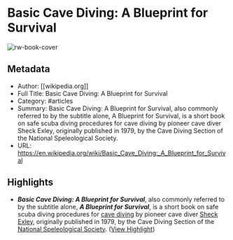 # Basic Cave Diving: A Blueprint for Survival

![rw-book-cover](https://readwise-assets.s3.amazonaws.com/static/images/article2.74d541386bbf.png)

## Metadata
- Author: [[wikipedia.org]]
- Full Title: Basic Cave Diving: A Blueprint for Survival
- Category: #articles
- Summary: Basic Cave Diving: A Blueprint for Survival, also commonly referred to by the subtitle alone, A Blueprint for Survival, is a short book on safe scuba diving procedures for cave diving by pioneer cave diver Sheck Exley, originally published in 1979, by the Cave Diving Section of the National Speleological Society.
- URL: https://en.wikipedia.org/wiki/Basic_Cave_Diving:_A_Blueprint_for_Survival

## Highlights
- ***Basic Cave Diving: A Blueprint for Survival***, also commonly referred to by the subtitle alone, ***A Blueprint for Survival***, is a short book on safe scuba diving procedures for [cave diving](https://en.wikipedia.org/wiki/Cave_diving) by pioneer cave diver [Sheck Exley](https://en.wikipedia.org/wiki/Sheck_Exley), originally published in 1979, by the Cave Diving Section of the [National Speleological Society](https://en.wikipedia.org/wiki/National_Speleological_Society). ([View Highlight](https://read.readwise.io/read/01h78s8j5n7cp9hxtwdsxjqva6))
